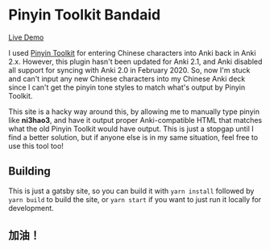 # Pinyin Toolkit Bandaid

[Live Demo](https://pinyin-toolkit-bandaid.chanind.com)

I used [Pinyin Toolkit](http://batterseapower.github.io/pinyin-toolkit/)
for entering Chinese characters into Anki back in Anki 2.x. However, this
plugin hasn't been updated for Anki 2.1, and Anki disabled all support for
syncing with Anki 2.0 in February 2020. So, now I'm stuck and can't input
any new Chinese characters into my Chinese Anki deck since I can't get the
pinyin tone styles to match what's output by Pinyin Toolkit.

This site is a hacky way around this, by allowing me to manually type
pinyin like **ni3hao3**, and have it output proper Anki-compatible HTML
that matches what the old Pinyin Toolkit would have output. This is just a
stopgap until I find a better solution, but if anyone else is in my same
situation, feel free to use this tool too!

## Building

This is just a gatsby site, so you can build it with `yarn install` followed by `yarn build` to build the site, or `yarn start` if you want to just run it locally for development.

## 加油！

